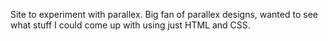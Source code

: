 Site to experiment with parallex. Big fan of parallex designs, wanted to see what stuff I could come up with using just HTML and CSS.